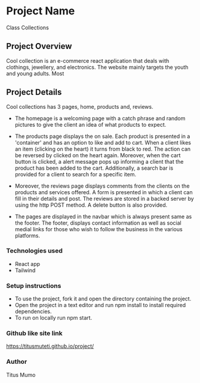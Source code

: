 # Project Name 
Class Collections

## Project Overview
Cool collection is an e-commerce react application that deals with clothings, jewellery, and electronics. The website mainly targets the youth and young adults. Most

## Project Details
Cool collections has 3 pages, home, products and, reviews. 
- The homepage is a welcoming page with a catch phrase and random pictures to give the client an idea of what products to expect. 
- The products page displays the on sale. Each product is presented in a 'container' and has an option to like and add to cart. When a client likes an item (clicking on the heart) it turns from black to red. The action can be reversed by clicked on the heart again. Moreover, when the cart button is clicked, a alert message pops up informing a client that the product has been added to the cart. 
Additionally, a search bar is provided for a client to search for a specific item.
- Moreover, the reviews page displays comments from the clients on the products and services offered. A form is presented in which a client can fill in their details and post. The reviews are stored in a backed server by using the http POST method. A delete button is also provided. 

- The pages are displayed in the navbar which is always present same as the footer. The footer, displays contact information as well as social medial links for those who wish to follow the business in the various platforms. 

### Technologies used

- React app
- Tailwind

### Setup instructions 

- To use the project, fork it and open the directory containing the project. 
- Open the project in a text editor and run npm install to install required dependencies.
- To run on locally run npm start.


### Github like site link

https://titusmuteti.github.io/project/

### Author

Titus Mumo